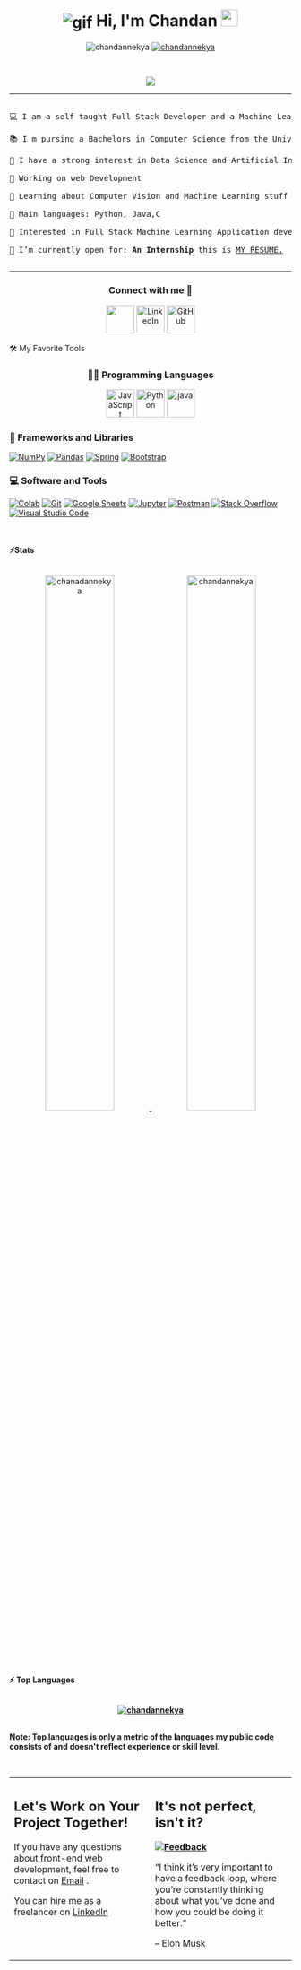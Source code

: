 
<h1 align="center">
<img align ="center" src="https://github.com/chandannekya/gif/blob/a6ffc0b881f47b5c070059eadd1e02c0e2aa008d/videoplasty-11018-chill-coding-programming-lofi-animation-stock-animation-pdp.gif" alt="gif">
Hi, I'm Chandan 

<img src="https://media.giphy.com/media/hvRJCLFzcasrR4ia7z/giphy.gif" width="30">

</a>

</h1>

<p align="center">


<img src="https://komarev.com/ghpvc/?username=chandannekya &label=Profile%20views&color=0e75b6&style=flat" alt="chandannekya " />

</a>

<a href="https://github.com/Chandannekya ">

<img src="https://img.shields.io/github/followers/chandannekya ?label=Followers" alt="chandannekya " />

</a>

</p>

<br/>

<p align="center">

<a href="https://github.com/chandannekya">

<img src="https://readme-typing-svg.herokuapp.com?lines=Computer+Science+Student;Full+Stack+Web+Developer;Freelancer;DS%20|%20AI%20|%20ML%20Enthusiastic;Always%20learning%20new%20things&center=true&width=380&height=45">

</a>

</p>



<hr>



<pre>

💻 I am a self taught Full Stack Developer and a Machine Learning Developer

📚 I m pursing a Bachelors in Computer Science from the University of Lucknow 

📝 I have a strong interest in Data Science and Artificial Intelligence

🔭 Working on web Development 

🌱 Learning about Computer Vision and Machine Learning stuff

🌟 Main languages: Python, Java,C 

🚩 Interested in Full Stack Machine Learning Application development

🤔 I’m currently open for: <b>An Internship</b> this is <a href="https://drive.google.com/file/d/1tJ99k3tTeHIE3DH9hPRwj0OmUiPb9lmg/view?usp=drivesdk">MY RESUME.</a>

</pre>
<hr>



<h3 align="center">  Connect with me 🤝</h3>

<p align="center">
	<a href="mailto:chandannekya@gmail.com"><img height="50" src="https://cdn-icons-png.flaticon.com/128/2875/2875394.png"/></a>
	<a href="https://www.linkedin.com/in/chandannekya/"><img height="50" src="https://cdn-icons-png.flaticon.com/128/1383/1383262.png" alt="LinkedIn"/></a>
	<a href="https://github.com/chadnannekya"><img height="50" src="https://cdn-icons-png.flaticon.com/128/3488/3488408.png" alt="GitHub"/></a>
	
</p>



🛠️ My Favorite Tools



<p align="center"> <h3 align="center">👨‍💻 Programming Languages</h3>



<p align="center">
	<a href="https://github.com/chandannekya"><img alt="JavaScript" height="50" src="https://cdn-icons-png.flaticon.com/128/1199/1199124.png"></a>
	<a href="https://github.com/chandannekya"><img alt="Python" height="50" src="https://cdn-icons-png.flaticon.com/128/3098/3098090.png"></a>
	<a href="https://github.com/chandannekya"><img alt="java" height="50" src="https://cdn-icons-png.flaticon.com/128/5968/5968282.png"></a>


### 🧰 Frameworks and Libraries



<p align="left">
	<a href="https://github.com/chandannekya"><img alt="NumPy" src="https://img.shields.io/badge/Numpy%20-%23013243.svg?logo=numpy&logoColor=white"></a>
	<a href="https://github.com/chandannekya"><img alt="Pandas" src="https://img.shields.io/badge/Pandas%20-%23150458.svg?logo=pandas&logoColor=white"></a>
	<a href="https://github.com/chandannekya"><img alt="Spring" src="https://img.shields.io/badge/Spring%20Boot%20-%2334A853.svg?logo=Springboot&logoColor=white"></a>
	<a href="https://github.com/chandannekya"><img alt="Bootstrap" src="https://img.shields.io/badge/Bootstrap%20-%23150458.svg?logo=Bootstrap&logoColor=white"></a>

</p>






### 💻 Software and Tools



<p align="left">
 	<a href="https://github.com/chandannekya"><img alt="Colab" src="https://img.shields.io/badge/Colab-00b56a.svg?logo=google-colab&logoColor=white"></a>
	<a href="https://github.com/chandannekya"><img alt="Git" src="https://img.shields.io/badge/Git%20-%23F05033.svg?logo=git&logoColor=white"></a>
	 <a href="https://github.com/chandannekya"><img alt="Google Sheets" src="https://img.shields.io/badge/Google%20Sheets%20-%2334A853.svg?logo=google%20sheets&logoColor=white"></a>
	<a href="https://github.com/chandannekya"><img alt="Jupyter" src="https://img.shields.io/badge/Jupyter%20-%23F37626.svg?logo=Jupyter&logoColor=white"></a>
	 <a href="https://github.com/Chandannekya"><img alt="Postman" src="https://img.shields.io/badge/Postman-FF6C37?logo=postman&logoColor=white"></a>
	<a href="https://github.com/Chandannekya"><img alt="Stack Overflow" src="https://img.shields.io/badge/-Stack%20Overflow-FE7A16?logo=stack-overflow&logoColor=white"></a>
	 <a href="https://github.com/Chandannekya"><img alt="Visual Studio Code" src="https://img.shields.io/badge/Visual%20Studio%20Code-0078d7.svg?logo=visual-studio-code&logoColor=white"></a>
	

</p>

</br>








<br/>

<summary><b>⚡Stats</b></summary>

<br/>

<p align="center">
<a href="https://github.com/Chandannekya">


<img width="49.5%" src="https://github-readme-stats.vercel.app/api?username=chandannekya&show_icons=true" alt="chanadannekya">
<img width="49.5%" src="https://github-readme-streak-stats.herokuapp.com/?user=chandannekya" alt="chandannekya">

</a>

<br/>

</p>

<br/>




<summary><b>⚡ Top Languages</b></summary>

<br/>


<b>
<p align="center">

<a href="https://github.com/Chandannekya">

<img src="https://github-readme-stats.vercel.app/api/top-langs/?username=chandannekya&langs_count=8&layout=compact" alt="chandannekya">

</a>

<br/>

<br/>

<b>Note:</b> Top languages is only a metric of the languages my public code consists of and doesn't reflect experience or skill level.

</p>

<br/>



<table style="border: none">

  <tr>

  <td width="50%" valign="top">



## Let's Work on Your Project Together!



If you have any questions about front-end web development, feel free to contact on <a href="mailto:chandannekya@gmail.com"> Email</a> .



You can hire me as a freelancer on <a   href="https://www.linkedin.com/in/chandannekya/">LinkedIn</a> 



  </td>

  <td width="50%" valign="top">



## It's not perfect, isn't it?



**<a href="https://github.com/Chandannekya "><img alt="Feedback" src="https://img.shields.io/badge/Ask%20me-anything-1abc9c.svg"></a>**



“I think it’s very important to have a feedback loop, where you’re constantly thinking about what you’ve done and how you could be doing it better.”

– Elon Musk



  </td>

  </tr>

</table>




